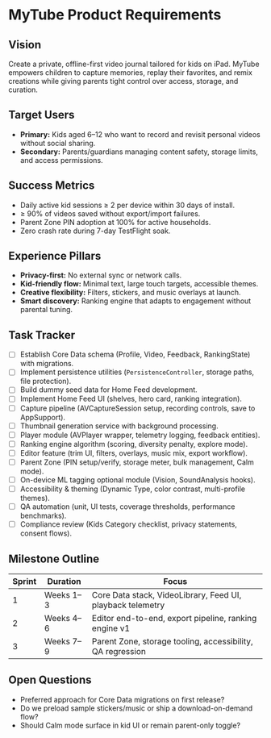 # MyTube Product Requirements

## Vision
Create a private, offline-first video journal tailored for kids on iPad. MyTube empowers children to capture memories, replay their favorites, and remix creations while giving parents tight control over access, storage, and curation.

## Target Users
- **Primary:** Kids aged 6–12 who want to record and revisit personal videos without social sharing.
- **Secondary:** Parents/guardians managing content safety, storage limits, and access permissions.

## Success Metrics
- Daily active kid sessions ≥ 2 per device within 30 days of install.
- ≥ 90% of videos saved without export/import failures.
- Parent Zone PIN adoption at 100% for active households.
- Zero crash rate during 7-day TestFlight soak.

## Experience Pillars
- **Privacy-first:** No external sync or network calls.
- **Kid-friendly flow:** Minimal text, large touch targets, accessible themes.
- **Creative flexibility:** Filters, stickers, and music overlays at launch.
- **Smart discovery:** Ranking engine that adapts to engagement without parental tuning.

## Task Tracker
- [ ] Establish Core Data schema (Profile, Video, Feedback, RankingState) with migrations.
- [ ] Implement persistence utilities (`PersistenceController`, storage paths, file protection).
- [ ] Build dummy seed data for Home Feed development.
- [ ] Implement Home Feed UI (shelves, hero card, ranking integration).
- [ ] Capture pipeline (AVCaptureSession setup, recording controls, save to AppSupport).
- [ ] Thumbnail generation service with background processing.
- [ ] Player module (AVPlayer wrapper, telemetry logging, feedback entities).
- [ ] Ranking engine algorithm (scoring, diversity penalty, explore mode).
- [ ] Editor feature (trim UI, filters, overlays, music mix, export workflow).
- [ ] Parent Zone (PIN setup/verify, storage meter, bulk management, Calm mode).
- [ ] On-device ML tagging optional module (Vision, SoundAnalysis hooks).
- [ ] Accessibility & theming (Dynamic Type, color contrast, multi-profile themes).
- [ ] QA automation (unit, UI tests, coverage thresholds, performance benchmarks).
- [ ] Compliance review (Kids Category checklist, privacy statements, consent flows).

## Milestone Outline
| Sprint | Duration | Focus |
| --- | --- | --- |
| 1 | Weeks 1–3 | Core Data stack, VideoLibrary, Feed UI, playback telemetry |
| 2 | Weeks 4–6 | Editor end-to-end, export pipeline, ranking engine v1 |
| 3 | Weeks 7–9 | Parent Zone, storage tooling, accessibility, QA regression |

## Open Questions
- Preferred approach for Core Data migrations on first release?
- Do we preload sample stickers/music or ship a download-on-demand flow?
- Should Calm mode surface in kid UI or remain parent-only toggle?
